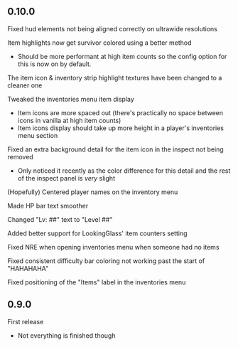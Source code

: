 ## 0.10.0

Fixed hud elements not being aligned correctly on ultrawide resolutions

Item highlights now get survivor colored using a better method
- Should be more performant at high item counts so the config option for this is now on by default.

The item icon & inventory strip highlight textures have been changed to a cleaner one

Tweaked the inventories menu item display
- Item icons are more spaced out (there's practically no space between icons in vanilla at high item counts)
- Item icons display should take up more height in a player's inventories menu section

Fixed an extra background detail for the item icon in the inspect not being removed
- Only noticed it recently as the color difference for this detail and the rest of the inspect panel is *very* slight

(Hopefully) Centered player names on the inventory menu

Made HP bar text smoother

Changed "Lv: ##" text to "Level ##"

Added better support for LookingGlass' item counters setting

Fixed NRE when opening inventories menu when someone had no items

Fixed consistent difficulty bar coloring not working past the start of "HAHAHAHA"

Fixed positioning of the "Items" label in the inventories menu

## 0.9.0

First release
- Not everything is finished though